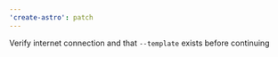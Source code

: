 ```yaml
---
'create-astro': patch
---
```


Verify internet connection and that `--template` exists before continuing
